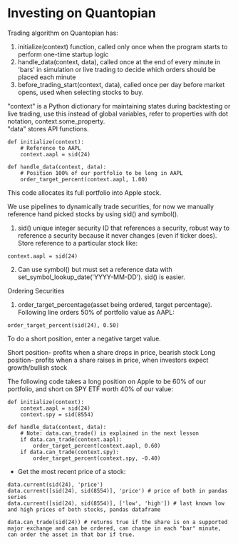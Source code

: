 # Investing on Quantopian  

Trading algorithm on Quantopian has: 
1. initialize(context) function, called only once when the program starts to perform one-time startup logic 
2. handle_data(context, data), called once at the end of every minute in 'bars' in simulation or live trading to decide which orders should be placed each minute
3. before_trading_start(context, data), called once per day before market opens, used when selecting stocks to buy. 

"context" is a Python dictionary for maintaining states during backtesting or live trading, use this instead of global variables, refer to properties with dot notation, context.some_property. 	
"data" stores API functions. 

````
def initialize(context):
    # Reference to AAPL
    context.aapl = sid(24)

def handle_data(context, data):
    # Position 100% of our portfolio to be long in AAPL
    order_target_percent(context.aapl, 1.00)
````  
This code allocates its full portfolio into Apple stock. 

We use pipelines to dynamically trade securities, for now we manually reference hand picked stocks by using sid() and symbol(). 

1. sid() unique integer security ID that references a security, robust way to reference a security because it never changes (even if ticker does). Store reference to a particular stock like: 
````
context.aapl = sid(24)
````  
2. Can use symbol() but must set a reference data with set_symbol_lookup_date('YYYY-MM-DD'). sid() is easier. 

Ordering Securities 

1. order_target_percentage(asset being ordered, target percentage). Following line orders 50% of portfolio value as AAPL:   
````
order_target_percent(sid(24), 0.50)
````  
To do a short position, enter a negative target value. 

Short position- profits when a share drops in price, bearish stock
Long position- profits when a share raises in price, when investors expect growth/bullish stock

The following code takes a long position on Apple to be 60% of our portfolio, and short on SPY ETF worth 40% of our value: 


````
def initialize(context):
    context.aapl = sid(24)
    context.spy = sid(8554)

def handle_data(context, data):
    # Note: data.can_trade() is explained in the next lesson
    if data.can_trade(context.aapl):
        order_target_percent(context.aapl, 0.60)
    if data.can_trade(context.spy):
        order_target_percent(context.spy, -0.40)
````
- Get the most recent price of a stock: 
````
data.current(sid(24), 'price')
data.current([sid(24), sid(8554)], 'price') # price of both in pandas series 
data.current([sid(24), sid(8554)], ['low', 'high']) # last known low and high prices of both stocks, pandas dataframe 

data.can_trade(sid(24)) # returns true if the share is on a supported major exchange and can be ordered, can change in each "bar" minute, can order the asset in that bar if true. 
````